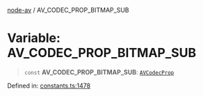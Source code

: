 [node-av](../globals.md) / AV\_CODEC\_PROP\_BITMAP\_SUB

# Variable: AV\_CODEC\_PROP\_BITMAP\_SUB

> `const` **AV\_CODEC\_PROP\_BITMAP\_SUB**: [`AVCodecProp`](../type-aliases/AVCodecProp.md)

Defined in: [constants.ts:1478](https://github.com/seydx/av/blob/f8631fc881b394300b1479f511d55cf1c370a87f/src/constants/constants.ts#L1478)
